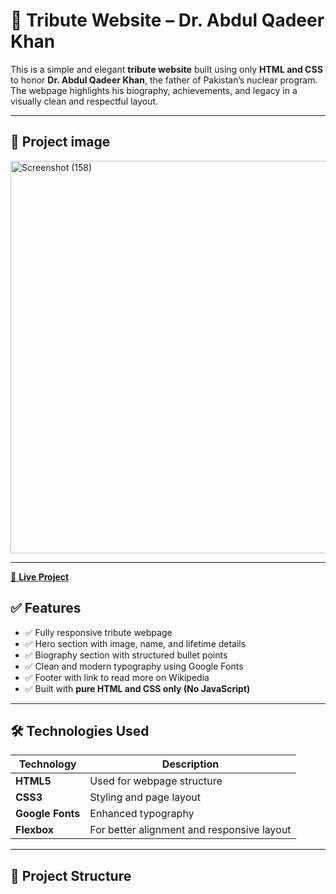 
# 🌟 Tribute Website – Dr. Abdul Qadeer Khan

This is a simple and elegant **tribute website** built using only **HTML and CSS** to honor **Dr. Abdul Qadeer Khan**, the father of Pakistan’s nuclear program. The webpage highlights his biography, achievements, and legacy in a visually clean and respectful layout.

---

## 📸 Project image

<img width="1219" height="628" alt="Screenshot (158)" src="https://github.com/user-attachments/assets/2360ddc9-0d60-4246-ac5a-8ccedb90f89a" />

---

<a href="https://the-tribute-website-1.netlify.app/" target="_blank">🔗 <strong>Live Project</strong></a>




## ✅ Features

- ✅ Fully responsive tribute webpage  
- ✅ Hero section with image, name, and lifetime details  
- ✅ Biography section with structured bullet points  
- ✅ Clean and modern typography using Google Fonts  
- ✅ Footer with link to read more on Wikipedia  
- ✅ Built with **pure HTML and CSS only (No JavaScript)**

---

## 🛠 Technologies Used

| Technology | Description |
|------------|-------------|
| **HTML5**  | Used for webpage structure |
| **CSS3**   | Styling and page layout |
| **Google Fonts** | Enhanced typography |
| **Flexbox** | For better alignment and responsive layout |

---

## 📁 Project Structure

